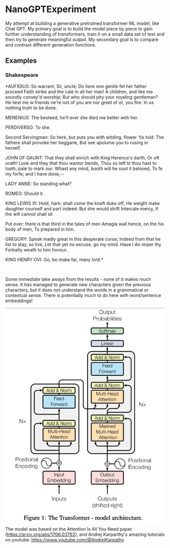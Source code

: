 # NanoGPTExperiment
My attempt at building a generative pretrained transformer ML model, like Chat GPT.
My primary goal is to build the model piece by piece to gain further understanding of transformers, train it on a small data set of text and then try to generate meaningful output.
My secondary goal is to compare and contrast different generation functions.

## Examples

### Shakespeare

*AUFIDIUS:
So warrant, Sir, uncle;
Do here one gentle fet her father proceed
Faith strike and the cale in all her man!
A children, and like me soundly convey'd worship;
But who should pity your royaling gentleman?
He liest me w friends ne're not of you are nor greet of
ot, you fire. In us nothing truth to be done.

MENENIUS:
The besteed, he'll ever she died me better with her.

PERDIVERSO:
To she.

Second Servingman:
So here, but puts you with witding, flower 'tis told:
The fathere shall provoke her beggarle,
But see apolume you to rusing in herself.

JOHN OF GAUNT:
That they shall enrich with King Herence's darth,
Or oft orath! Look and they that thou wantor bends,
Thou so left'st thou hast to loath, pale to mark our:
Whast any mind, booth will he soot it beloved,
To fe my forfe; and I have done,--

LADY ANNE:
So standing what?

ROMEO:
Should it.

KING LEWIS XI:
Hold, hark: shall come the kneft duke off;
He weight make daughter courself and part indeed:
But she would strift
Intercale mercy, if the will cannot shall sit

Put ever: there is that third in the tales of men
Amagia wall hence, on the his body of men,
To prepared in him.

GREGORY:
Speak madly great in this desperate corse;
Indeed from that he list to stay, so live,
Let that yet no excuse, go my mind. Have I
An imper thy Forbalty weath to him honour.

KING HENRY OVI:
Go, be make far, many lord.*

<br>

Some immediate take aways from the results - none of it makes much sense. It has managed to generate new characters given the previous characters, but it does not understand the words in a grammatical or contextual sense. There is potentially much to do here with word/sentence embeddings!

![](image.png)
The model was based on the Attention Is All You Need paper (https://arxiv.org/abs/1706.03762), and Andrej Karparthy's amazing tutorials on youtube: https://www.youtube.com/@AndrejKarpathy
